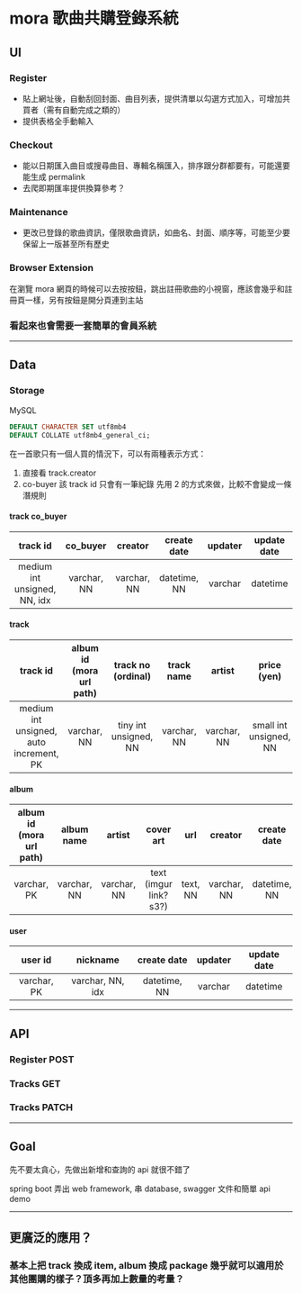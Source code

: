 # mora 歌曲共購登錄系統

## UI

### Register
- 貼上網址後，自動刮回封面、曲目列表，提供清單以勾選方式加入，可增加共買者（需有自動完成之類的）
- 提供表格全手動輸入

### Checkout
- 能以日期匯入曲目或搜尋曲目、專輯名稱匯入，排序跟分群都要有，可能還要能生成 permalink
- 去爬即期匯率提供換算參考？

### Maintenance
- 更改已登錄的歌曲資訊，僅限歌曲資訊，如曲名、封面、順序等，可能至少要保留上一版甚至所有歷史

### Browser Extension
在瀏覽 mora 網頁的時候可以去按按鈕，跳出註冊歌曲的小視窗，應該會幾乎和註冊頁一樣，另有按鈕是開分頁連到主站

### 看起來也會需要一套簡單的會員系統

---
## Data

### Storage
MySQL
```sql
DEFAULT CHARACTER SET utf8mb4
DEFAULT COLLATE utf8mb4_general_ci;
```

在一首歌只有一個人買的情況下，可以有兩種表示方式：
1. 直接看 track.creator
2. co-buyer 該 track id 只會有一筆紀錄
先用 2 的方式來做，比較不會變成一條潛規則



#### track co_buyer
|           track id           |  co_buyer   |   creator   | create date  | updater | update date |
| :--------------------------: | :---------: | :---------: | :----------: | :-----: | :---------: |
| medium int unsigned, NN, idx | varchar, NN | varchar, NN | datetime, NN | varchar |  datetime   |

#### track
|                track id                 | album id (mora url path) |  track no (ordinal)   | track name  |   artist    |      price (yen)       | purchase date |   creator   | create date  | updater | update date |
| :-------------------------------------: | :----------------------: | :-------------------: | :---------: | :---------: | :--------------------: | :-----------: | :---------: | :----------: | :-----: | :---------: |
| medium int unsigned, auto increment, PK |       varchar, NN        | tiny int unsigned, NN | varchar, NN | varchar, NN | small int unsigned, NN |   datetime    | varchar, NN | datetime, NN | varchar |  datetime   |

#### album
| album id  (mora url path) | album name  |   artist    |       cover art        |   url    |   creator   | create date  | updater | update date |
| :-----------------------: | :---------: | :---------: | :--------------------: | :------: | :---------: | :----------: | :-----: | :---------: |
|        varchar, PK        | varchar, NN | varchar, NN | text (imgur link? s3?) | text, NN | varchar, NN | datetime, NN | varchar |  datetime   |

#### user
|   user id   |     nickname     | create date  | updater | update date |
| :---------: | :--------------: | :----------: | :-----: | :---------: |
| varchar, PK | varchar, NN, idx | datetime, NN | varchar |  datetime   |

---
## API

### Register POST

### Tracks GET

### Tracks PATCH

---
## Goal

先不要太貪心，先做出新增和查詢的 api 就很不錯了

spring boot 弄出 web framework, 串 database, swagger 文件和簡單 api demo

---
## 更廣泛的應用？

### 基本上把 track 換成 item, album 換成 package 幾乎就可以適用於其他團購的樣子？頂多再加上數量的考量？